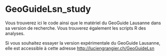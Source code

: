 # GeoGuideLsn_study
Vous trouverez ici le code ainsi que le matériel du GeoGuide Lausanne dans sa version de recherche. Vous trouverez également les scripts R des analyses.

Si vous souhaitez essayer la version expérimentale du GeoGuide Lausanne, elle est accessible à cette adresse http://luciengrangier.ch/GeoGuideLsn
